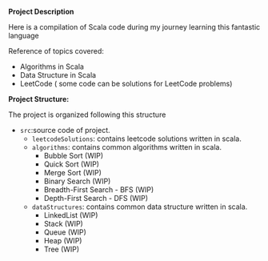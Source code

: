 **Project Description**

Here is a compilation of Scala code during my journey learning this fantastic language

Reference of topics covered:

- Algorithms in Scala
- Data Structure in Scala
- LeetCode ( some code can be solutions for LeetCode problems)


**Project Structure:**

The project is organized following this structure

- `src`:source code of project.
    - `leetcodeSolutions`: contains leetcode solutions written in scala.
    - `algorithms`: contains common algorithms written in scala.
        - Bubble Sort (WIP)
        - Quick Sort (WIP)
        - Merge Sort (WIP)
        - Binary Search (WIP)
        - Breadth-First Search - BFS (WIP)
        - Depth-First Search - DFS  (WIP)
    - `dataStructures`: contains common data structure written in scala.
        - LinkedList (WIP)
        - Stack (WIP)
        - Queue (WIP)
        - Heap (WIP)
        - Tree (WIP)